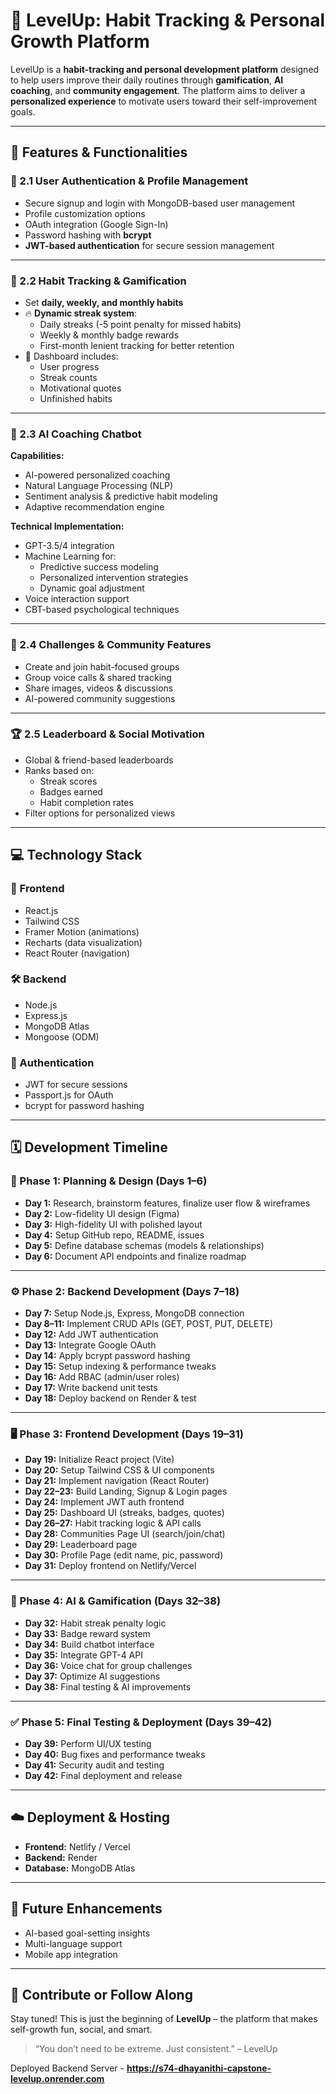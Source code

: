 # 🚀 LevelUp: Habit Tracking & Personal Growth Platform

LevelUp is a **habit-tracking and personal development platform** designed to help users improve their daily routines through **gamification**, **AI coaching**, and **community engagement**. The platform aims to deliver a **personalized experience** to motivate users toward their self-improvement goals.

---

## 🌟 Features & Functionalities

### 🔐 2.1 User Authentication & Profile Management
- Secure signup and login with MongoDB-based user management  
- Profile customization options  
- OAuth integration (Google Sign-In)  
- Password hashing with **bcrypt**  
- **JWT-based authentication** for secure session management  

---

### 📆 2.2 Habit Tracking & Gamification
- Set **daily, weekly, and monthly habits**  
- 🔥 **Dynamic streak system**:
  - Daily streaks (-5 point penalty for missed habits)
  - Weekly & monthly badge rewards
  - First-month lenient tracking for better retention  
- 🧠 Dashboard includes:
  - User progress  
  - Streak counts  
  - Motivational quotes  
  - Unfinished habits  

---

### 🤖 2.3 AI Coaching Chatbot
**Capabilities:**
- AI-powered personalized coaching  
- Natural Language Processing (NLP)  
- Sentiment analysis & predictive habit modeling  
- Adaptive recommendation engine  

**Technical Implementation:**
- GPT-3.5/4 integration  
- Machine Learning for:
  - Predictive success modeling  
  - Personalized intervention strategies  
  - Dynamic goal adjustment  
- Voice interaction support  
- CBT-based psychological techniques  

---

### 👥 2.4 Challenges & Community Features
- Create and join habit-focused groups  
- Group voice calls & shared tracking  
- Share images, videos & discussions  
- AI-powered community suggestions  

---

### 🏆 2.5 Leaderboard & Social Motivation
- Global & friend-based leaderboards  
- Ranks based on:
  - Streak scores  
  - Badges earned  
  - Habit completion rates  
- Filter options for personalized views  

---

## 💻 Technology Stack

### 🧩 Frontend
- React.js  
- Tailwind CSS  
- Framer Motion (animations)  
- Recharts (data visualization)  
- React Router (navigation)  

### 🛠️ Backend
- Node.js  
- Express.js  
- MongoDB Atlas  
- Mongoose (ODM)  

### 🔐 Authentication
- JWT for secure sessions  
- Passport.js for OAuth  
- bcrypt for password hashing  

---

## 🗓️ Development Timeline

### 📌 Phase 1: Planning & Design (Days 1–6)
- **Day 1:** Research, brainstorm features, finalize user flow & wireframes  
- **Day 2:** Low-fidelity UI design (Figma)  
- **Day 3:** High-fidelity UI with polished layout  
- **Day 4:** Setup GitHub repo, README, issues  
- **Day 5:** Define database schemas (models & relationships)  
- **Day 6:** Document API endpoints and finalize roadmap  

---

### ⚙️ Phase 2: Backend Development (Days 7–18)
- **Day 7:** Setup Node.js, Express, MongoDB connection  
- **Day 8–11:** Implement CRUD APIs (GET, POST, PUT, DELETE)  
- **Day 12:** Add JWT authentication  
- **Day 13:** Integrate Google OAuth  
- **Day 14:** Apply bcrypt password hashing  
- **Day 15:** Setup indexing & performance tweaks  
- **Day 16:** Add RBAC (admin/user roles)  
- **Day 17:** Write backend unit tests  
- **Day 18:** Deploy backend on Render & test  

---

### 🖥️ Phase 3: Frontend Development (Days 19–31)
- **Day 19:** Initialize React project (Vite)  
- **Day 20:** Setup Tailwind CSS & UI components  
- **Day 21:** Implement navigation (React Router)  
- **Day 22–23:** Build Landing, Signup & Login pages  
- **Day 24:** Implement JWT auth frontend  
- **Day 25:** Dashboard UI (streaks, badges, quotes)  
- **Day 26–27:** Habit tracking logic & API calls  
- **Day 28:** Communities Page UI (search/join/chat)  
- **Day 29:** Leaderboard page  
- **Day 30:** Profile Page (edit name, pic, password)  
- **Day 31:** Deploy frontend on Netlify/Vercel  

---

### 🤖 Phase 4: AI & Gamification (Days 32–38)
- **Day 32:** Habit streak penalty logic  
- **Day 33:** Badge reward system  
- **Day 34:** Build chatbot interface  
- **Day 35:** Integrate GPT-4 API  
- **Day 36:** Voice chat for group challenges  
- **Day 37:** Optimize AI suggestions  
- **Day 38:** Final testing & AI improvements  

---

### ✅ Phase 5: Final Testing & Deployment (Days 39–42)
- **Day 39:** Perform UI/UX testing  
- **Day 40:** Bug fixes and performance tweaks  
- **Day 41:** Security audit and testing  
- **Day 42:** Final deployment and release  

---

## ☁️ Deployment & Hosting
- **Frontend:** Netlify / Vercel  
- **Backend:** Render  
- **Database:** MongoDB Atlas  

---

## 🚀 Future Enhancements
- AI-based goal-setting insights  
- Multi-language support  
- Mobile app integration  

---

## 🧠 Contribute or Follow Along
Stay tuned! This is just the beginning of **LevelUp** – the platform that makes self-growth fun, social, and smart.

> “You don’t need to be extreme. Just consistent.” – LevelUp

Deployed Backend Server - **https://s74-dhayanithi-capstone-levelup.onrender.com**